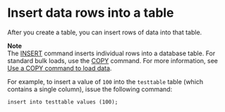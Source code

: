 # Insert data rows into a table<a name="t_inserting_data_into_table"></a>

After you create a table, you can insert rows of data into that table\.

**Note**  
The [INSERT](r_INSERT_30.md) command inserts individual rows into a database table\. For standard bulk loads, use the [COPY](r_COPY.md) command\. For more information, see [Use a COPY command to load data](c_best-practices-use-copy.md)\.

For example, to insert a value of `100` into the `testtable` table \(which contains a single column\), issue the following command:

```
insert into testtable values (100);
```